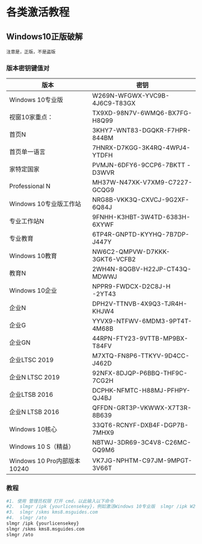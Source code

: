 # 各类激活教程

## Windows10正版破解 

`注意是，正版，不是盗版`

### 版本密钥键值对

| 版本                        | 密钥                           |
| --------------------------- | ------------------------------ |
| Windows 10专业版            | W269N-WFGWX-YVC9B-4J6C9-T83GX  |
| 视窗10家重点：              | TX9XD-98N7V-6WMQ6-BX7FG-H8Q99  |
| 首页N                       | 3KHY7-WNT83-DGQKR-F7HPR-844BM  |
| 首页单一语言                | 7HNRX-D7KGG-3K4RQ-4WPJ4-YTDFH  |
| 家特定国家                  | PVMJN-6DFY6-9CCP6-7BKTT -D3WVR |
| Professional N              | MH37W-N47XK-V7XM9-C7227-GCQG9  |
| Windows 10专业版工作站      | NRG8B-VKK3Q-CXVCJ-9G2XF-6Q84J  |
| 专业工作站N                 | 9FNHH-K3HBT-3W4TD-6383H-6XYWF  |
| 专业教育                    | 6TP4R-GNPTD-KYYHQ-7B7DP-J447Y  |
| Windows 10教育              | NW6C2-QMPVW-D7KKK-3GKT6-VCFB2  |
| 教育N                       | 2WH4N-8QGBV-H22JP-CT43Q-MDWWJ  |
| Windows 10企业              | NPPR9-FWDCX-D2C8J-H -2YT43     |
| 企业N                       | DPH2V-TTNVB-4X9Q3-TJR4H-KHJW4  |
| 企业G                       | YYVX9-NTFWV-6MDM3-9PT4T-4M68B  |
| 企业GN                      | 44RPN-FTY23-9VTTB-MP9BX-T84FV  |
| 企业LTSC 2019               | M7XTQ-FN8P6-TTKYV-9D4CC-J462D  |
| 企业N LTSC 2019             | 92NFX-8DJQP-P6BBQ-THF9C-7CG2H  |
| 企业LTSB 2016               | DCPHK-NFMTC-H88MJ-PFHPY-QJ4BJ  |
| 企业N LTSB 2016             | QFFDN-GRT3P-VKWWX-X7T3R-8B639  |
| Windows 10核心              | 33QT6-RCNYF-DXB4F-DGP7B-7MHX9  |
| Windows 10 S（精益）        | NBTWJ-3DR69-3C4V8-C26MC-GQ9M6  |
| Windows 10 Pro内部版本10240 | VK7JG-NPHTM-C97JM-9MPGT-3V66T  |

### 教程
```sh
#1. 使用 管理员权限 打开 cmd，以此输入以下命令
#2.  slmgr /ipk {yourlicensekey}，例如激活Windows 10专业版  slmgr /ipk W269N-WFGWX-YVC9B-4J6C9-T83GX
#3.  slmgr /skms kms8.msguides.com
#4.  slmgr /ato
slmgr /ipk {yourlicensekey}
slmgr /skms kms8.msguides.com
slmgr /ato
```